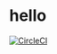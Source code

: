 # hello
[![CircleCI](https://circleci.com/gh/webdevops-os/hello.svg?style=svg)](https://circleci.com/gh//webdevops-os/hello)

